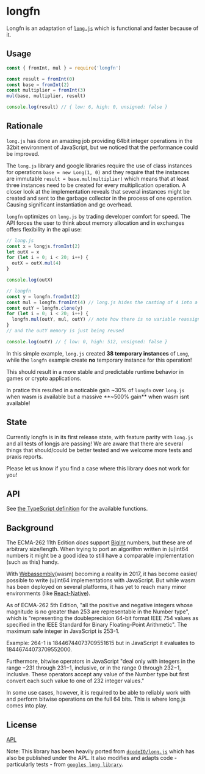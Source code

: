 # longfn

Longfn is an adaptation of [`long.js`](https://github.com/dcodeIO/long.js#readme)
which is functional and faster because of it.

## Usage

```javascript
const { fromInt, mul } = require('longfn')

const result = fromInt(0)
const base = fromInt(2)
const multiplier = fromInt(3)
mul(base, multiplier, result)

console.log(result) // { low: 6, high: 0, unsigned: false }
```

## Rationale

`long.js` has done an amazing job providing 64bit integer operations in
the 32bit environment of JavaScript, but we noticed that the performance
could be improved.

The `long.js` library and google libraries require the use of class instances
for operations `base = new Long(1, 0)` and they require that the instances are
immutable `result = base.mul(multiplier)` which means that at least three instances
need to be created for every multiplication operation. A closer look at the
implementation reveals that several instances might be created and sent to the
garbage collector in the process of one operation. Causing significant instantiation
and gc overhead.

`longfn` optimizes on `long.js` by trading developer comfort for speed. The API
forces the user to think about memory allocation and in exchanges offers flexibility
in the api use:

```javascript
// long.js
const x = longjs.fromInt(2)
let outX = x
for (let i = 0; i < 20; i++) {
  outX = outX.mul(4)
}

console.log(outX)

// longfn
const y = longfn.fromInt(2)
const mul = longfn.fromInt(4) // long.js hides the casting of 4 into a longjs instance, which is done for every operation!
const outY = longfn.clone(y)
for (let i = 0; i < 20; i++) {
  longfn.mul(outY, mul, outY) // note how there is no variable reassignment
}
// and the outY memory is just being reused

console.log(outY) // { low: 0, high: 512, unsigned: false }
```

In this simple example, `long.js` created **38 temporary instances** of `Long`, while the `longfn`
example create **no** temporary instance for this operation!

This should result in a more stable and predictable runtime behavior in games or
crypto applications.

In pratice this resulted in a noticable gain ~30% of `longfn` over `long.js` when wasm is available
but a massive **~500% gain** when wasm isnt available!

## State

Currently longfn is in its first release state, with feature parity with `long.js` and all tests 
of longjs are passing! We are aware that there are several things that should/could be better
tested and we welcome more tests and praxis reports.

Please let us know if you find a case where this library does not work for you!

## API

See [the TypeScript definition](./index.d.ts) for the available functions.

## Background

The ECMA-262 11th Edition _does_ support [BigInt](https://github.com/tc39/proposal-bigint) numbers, but these
are of arbitrary size/length. When trying to port an algorithm written in (u)int64 numbers it might be a good
idea to still have a comparable implementation (such as this) handy.

With [Webassembly](https://en.wikipedia.org/wiki/WebAssembly)(wasm) becoming a reality in 2017, it has become easier/
possible to write (u)int64 implementations with JavaScript. But while wasm has been deployed on several
platforms, it has yet to reach many minor environments (like [React-Native](https://react-native.canny.io/feature-requests/p/support-wasmwebassembly)).

As of ECMA-262 5th Edition, "all the positive and negative integers whose magnitude is no greater than 253 are representable in the Number type", which is "representing the doubleprecision 64-bit format IEEE 754 values as specified in the IEEE Standard for Binary Floating-Point Arithmetic". The maximum safe integer in JavaScript is 253-1.

Example: 264-1 is 18446744073709551615 but in JavaScript it evaluates to 18446744073709552000.

Furthermore, bitwise operators in JavaScript "deal only with integers in the range −231 through 231−1, inclusive, or in the range 0 through 232−1, inclusive. These operators accept any value of the Number type but first convert each such value to one of 232 integer values."

In some use cases, however, it is required to be able to reliably work with and perform bitwise operations on the full 64 bits. This is where long.js comes into play.

## License

[APL](./LICENSE)

Note: This library has been heavily ported from [`dcodeIO/long.js`](https://github.com/dcodeIO/long.js)
which has also be published under the APL. It also modifies and adapts code - particularly tests - from [`googles long library`](https://google.github.io/closure-library/api/goog.math.Long.html).
